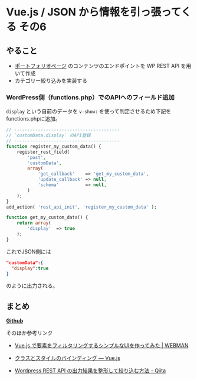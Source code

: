 # Vue.js / JSON から情報を引っ張ってくる その6

## やること

- [ポートフォリオページ](https://works.yuheijotaki.com) のコンテンツのエンドポイントを WP REST API を用いて作成
- カテゴリー絞り込みを実装する

### WordPress側（functions.php）でのAPIへのフィールド追加

 `display` という自前のデータを `v-show:` を使って判定させるため下記をfunctions.phpに追加。

```php
// ----------------------------------------
// `customData.display` のAPI登録
// ----------------------------------------
function register_my_custom_data() {
	register_rest_field(
		'post',
		'customData',
		array(
			'get_callback'    => 'get_my_custom_data',
			'update_callback' => null,
			'schema'          => null,
		)
	);
}
add_action( 'rest_api_init', 'register_my_custom_data' );

function get_my_custom_data() {
	return array(
		'display'  => true
	);
}
```

これでJSON側には

```json
"customData":{
  "display":true
}
```

のように出力される。

## まとめ

[**Github**](https://github.com/yuheijotaki/vue-study_20190219)

そのほか参考リンク

- [Vue\.js で要素をフィルタリングするシンプルなUIを作ってみた \| WEBMAN](https://webman-japan.com/playground/vue-simple-filiter/)

- [クラスとスタイルのバインディング — Vue\.js](https://jp.vuejs.org/v2/guide/class-and-style.html)

- [Wordpress REST API の出力結果を整形して絞り込む方法 \- Qiita](https://qiita.com/kinshist/items/c131a1ec9cedb34f54ec)